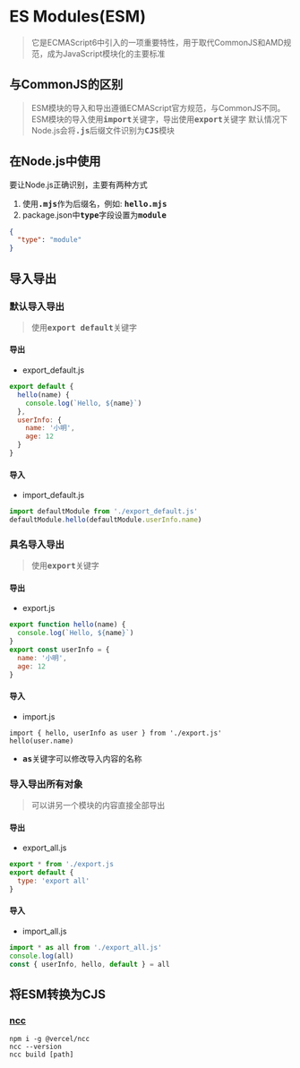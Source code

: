 # ES Modules(ESM)
> 它是ECMAScript6中引入的一项重要特性，用于取代CommonJS和AMD规范，成为JavaScript模块化的主要标准

## 与CommonJS的区别
> ESM模块的导入和导出遵循ECMAScript官方规范，与CommonJS不同。ESM模块的导入使用<kbd>**import**</kbd>关键字，导出使用<kbd>**export**</kbd>关键字
> 默认情况下Node.js会将<kbd>**.js**</kbd>后缀文件识别为<kbd>**CJS**</kbd>模块

## 在Node.js中使用
要让Node.js正确识别，主要有两种方式
1. 使用<kbd>**.mjs**</kbd>作为后缀名，例如: <kbd>**hello.mjs**</kbd>
2. package.json中<kbd>**type**</kbd>字段设置为<kbd>**module**</kbd>
```json
{
  "type": "module"
}
```

## 导入导出

### 默认导入导出
> 使用<kbd>**export default**</kbd>关键字

#### 导出
- export_default.js
```javascript
export default {
  hello(name) {
    console.log(`Hello, ${name}`)
  },
  userInfo: {
    name: '小明',
    age: 12
  }
}
```

#### 导入
- import_default.js
```javascript
import defaultModule from './export_default.js'
defaultModule.hello(defaultModule.userInfo.name)
```

### 具名导入导出
> 使用<kbd>**export**</kbd>关键字

#### 导出
- export.js
```javascript
export function hello(name) {
  console.log(`Hello, ${name}`)
}
export const userInfo = {
  name: '小明',
  age: 12
}
```

#### 导入
- import.js
```
import { hello, userInfo as user } from './export.js'
hello(user.name)
```
- <kbd>**as**</kbd>关键字可以修改导入内容的名称

### 导入导出所有对象
> 可以讲另一个模块的内容直接全部导出

#### 导出
- export_all.js
```javascript
export * from './export.js
export default {
  type: 'export all'
}
```

#### 导入
- import_all.js
```javascript
import * as all from './export_all.js'
console.log(all)
const { userInfo, hello, default } = all
```

## 将ESM转换为CJS

### [ncc](https://github.com/vercel/ncc)
```
npm i -g @vercel/ncc
ncc --version
ncc build [path]
```
